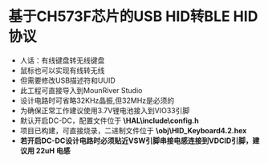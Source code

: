 # 基于CH573F芯片的USB HID转BLE HID协议
* 人话：有线键盘转无线键盘
* 鼠标也可以实现有线转无线
* 但需要修改USB描述符和UUID
* 此工程可直接导入到MounRiver Studio
* 设计电路时可省略32KHz晶振,但32MHz是必须的
* 为确保正常工作建议使用3.7V锂电池接入到VIO33引脚
* 默认开启DC-DC，配置文件位于 **\HAL\include\config.h** 
* 项目已构建，可直接烧录，二进制文件位于 **\obj\HID_Keyboard4.2.hex** 
* **若开启DC-DC设计电路时必须贴近VSW引脚串接电感连接到VDCID引脚，建议用 22uH 电感**
